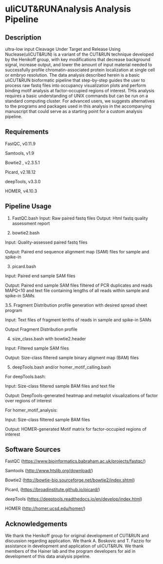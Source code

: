 # uliCUT&RUNAnalysis Analysis Pipeline

## Description
ultra-low input Cleavage Under Target and Release Using Nuclease(uliCUT&RUN) is a variant of the CUT&RUN technique developed by the Henikoff group, with key modifications that decrease background signal, increase output, and lower the amount of input material needed to successfully profile chromatin-associated protein localization at single cell or embryo resolution. The data analysis described herein is a basic uliCUT&RUN bioformatic pipeline that step-by-step guides the user to process raw fastq files into occupancy visualization plots and perform binding motif analysis at factor-occupied regions of interest. THis analysis requires a basic understanding of UNIX commands but can be run on a standard computing cluster. For advanced users, we suggests alternatives to the programs and packages used in this analysis in the accompanying manuscript that could serve as a starting point for a custom analysis pipeline.

## Requirements

FastQC, v0.11.9

Samtools, v1.9

Bowtie2 , v2.3.5.1

Picard, v2.18.12

deepTools, v3.3.0

HOMER, v4.10.3

## Pipeline Usage

1. FastQC.bash
Input: Raw paired fastq files
Output: Html fastq quality assessment report

2. bowtie2.bash

Input: Quality-assessed paired fastq files

Output: Paired end sequence alignment map (SAM) files for sample and spike-in 

3. picard.bash

Input: Paired end sample SAM files

Output: Paired end sample SAM files filtered of PCR duplicates and reads MAPQ<10 and text file containing lengths of all reads within sample and spike-in SAMs.

3.5. Fragment Distribution profile generation with desired spread sheet program

Input: Text files of fragment lenths of reads in sample and spike-in SAMs

Output Fragment Distribution profile

4. size_class.bash with bowtie2.header

Input: Filtered sample SAM files 

Output: Size-class filtered sample binary aligment map (BAM) files

5. deepTools.bash and/or homer_motif_calling.bash

For deepTools.bash:

Input: Size-class filtered sample BAM files and text file

Output: DeepTools-generated heatmap and metaplot visualizations of factor over regions of interest

For homer_motif_analysis:

Input: Size-class filtered sample BAM files 

Output: HOMER-generated Motif matrix for factor-occupied regions of interest

## Software Sources

FastQC (https://www.bioinformatics.babraham.ac.uk/projects/fastqc/)

Samtools (http://www.htslib.org/download/)

Bowtie2 (http://bowtie-bio.sourceforge.net/bowtie2/index.shtml)

Picard, (https://broadinstitute.github.io/picard/)

deepTools (https://deeptools.readthedocs.io/en/develop/index.html)

HOMER (http://homer.ucsd.edu/homer/)

## Acknowledgements

We thank the Henikoff group for original development of CUT&RUN and discussion regarding application. We thank A. Boskovic and T. Fazzio for assistance in development and application of uliCUT&RUN. We thank members of the Hainer lab and the program developers for aid in development of this data analysis pipeline.
